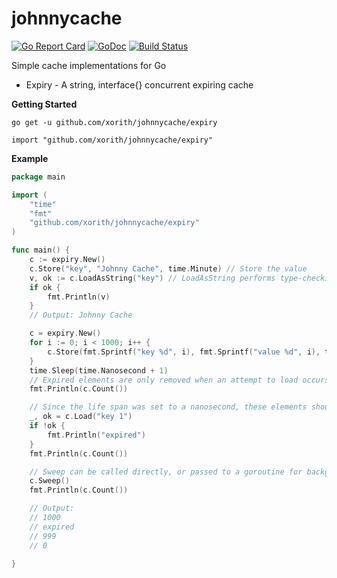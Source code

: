 # johnnycache

[![Go Report Card](https://goreportcard.com/badge/github.com/xorith/johnnycache)](https://goreportcard.com/report/github.com/xorith/johnnycache)
[![GoDoc](https://godoc.org/github.com/xorith/johnnycache/expiry?status.svg)](https://godoc.org/github.com/xorith/johnnycache/expiry)
[![Build Status](https://travis-ci.org/xorith/johnnycache.svg?branch=master)](https://travis-ci.org/xorith/johnnycache)

Simple cache implementations for Go

* Expiry - A string, interface{} concurrent expiring cache

__Getting Started__

`go get -u github.com/xorith/johnnycache/expiry`

`import "github.com/xorith/johnnycache/expiry"`

__Example__

```go
package main

import (
	"time"
	"fmt"
	"github.com/xorith/johnnycache/expiry"
)

func main() {
	c := expiry.New()
	c.Store("key", "Johnny Cache", time.Minute) // Store the value
	v, ok := c.LoadAsString("key") // LoadAsString performs type-checking for you
	if ok {
		fmt.Println(v)
	}
	// Output: Johnny Cache

	c = expiry.New()
	for i := 0; i < 1000; i++ {
		c.Store(fmt.Sprintf("key %d", i), fmt.Sprintf("value %d", i), time.Nanosecond)
	}
	time.Sleep(time.Nanosecond + 1)
	// Expired elements are only removed when an attempt to load occurs or a Sweep() is called
	fmt.Println(c.Count())

	// Since the life span was set to a nanosecond, these elements should be expired now and Load will return false
	_, ok = c.Load("key 1")
	if !ok {
		fmt.Println("expired")
	}
	fmt.Println(c.Count())

	// Sweep can be called directly, or passed to a goroutine for background sweeping
	c.Sweep()
	fmt.Println(c.Count())

	// Output:
	// 1000
	// expired
	// 999
	// 0

}

```